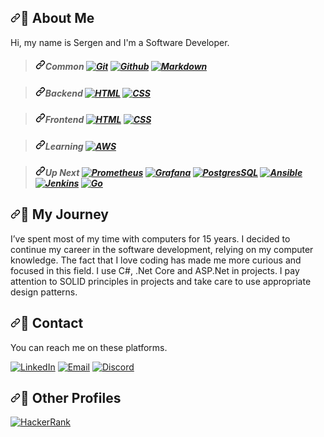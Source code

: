 <article class="markdown-body entry-content container-lg f5" itemprop="text"><h2 dir="auto"><a id="user-content-necktie-about-me" class="anchor" aria-hidden="true" href="#necktie-about-me"><svg class="octicon octicon-link" viewBox="0 0 16 16" version="1.1" width="16" height="16" aria-hidden="true"><path fill-rule="evenodd" d="M7.775 3.275a.75.75 0 001.06 1.06l1.25-1.25a2 2 0 112.83 2.83l-2.5 2.5a2 2 0 01-2.83 0 .75.75 0 00-1.06 1.06 3.5 3.5 0 004.95 0l2.5-2.5a3.5 3.5 0 00-4.95-4.95l-1.25 1.25zm-4.69 9.64a2 2 0 010-2.83l2.5-2.5a2 2 0 012.83 0 .75.75 0 001.06-1.06 3.5 3.5 0 00-4.95 0l-2.5 2.5a3.5 3.5 0 004.95 4.95l1.25-1.25a.75.75 0 00-1.06-1.06l-1.25 1.25a2 2 0 01-2.83 0z"></path></svg></a><g-emoji class="g-emoji" alias="necktie" fallback-src="https://github.githubassets.com/images/icons/emoji/unicode/1f454.png">👔</g-emoji> About Me</h2>
<p dir="auto">Hi, my name is Sergen and I'm a Software Developer.</p>
<blockquote>
<h5 dir="auto"><a id="user-content-common-------" class="anchor" aria-hidden="true" href="#common-------"><svg class="octicon octicon-link" viewBox="0 0 16 16" version="1.1" width="16" height="16" aria-hidden="true"><path fill-rule="evenodd" d="M7.775 3.275a.75.75 0 001.06 1.06l1.25-1.25a2 2 0 112.83 2.83l-2.5 2.5a2 2 0 01-2.83 0 .75.75 0 00-1.06 1.06 3.5 3.5 0 004.95 0l2.5-2.5a3.5 3.5 0 00-4.95-4.95l-1.25 1.25zm-4.69 9.64a2 2 0 010-2.83l2.5-2.5a2 2 0 012.83 0 .75.75 0 001.06-1.06 3.5 3.5 0 00-4.95 0l-2.5 2.5a3.5 3.5 0 004.95 4.95l1.25-1.25a.75.75 0 00-1.06-1.06l-1.25 1.25a2 2 0 01-2.83 0z"></path></svg></a><em>Common</em>   <a target="_blank" rel="noopener noreferrer nofollow" href="https://camo.githubusercontent.com/247482f492e6ae85ac3ff395730acfdf85d3b98198096e772da9fb315de1f484/68747470733a2f2f696d672e736869656c64732e696f2f62616467652f4769742d4630353033323f7374796c653d666c6174266c6f676f3d676974266c6f676f436f6c6f723d7768697465"><img src="https://camo.githubusercontent.com/247482f492e6ae85ac3ff395730acfdf85d3b98198096e772da9fb315de1f484/68747470733a2f2f696d672e736869656c64732e696f2f62616467652f4769742d4630353033323f7374796c653d666c6174266c6f676f3d676974266c6f676f436f6c6f723d7768697465" alt="Git" data-canonical-src="https://img.shields.io/badge/Git-F05032?style=flat&amp;logo=git&amp;logoColor=white" style="max-width: 100%;"></a> <a target="_blank" rel="noopener noreferrer nofollow" href="https://camo.githubusercontent.com/75ab2da0e903c48b5959fed1165bfef4947a3c3d3978ddd9afbb255ceaa6b0f6/68747470733a2f2f696d672e736869656c64732e696f2f62616467652f4769746875622d3138313731373f7374796c653d666c6174266c6f676f3d676974687562"><img src="https://camo.githubusercontent.com/75ab2da0e903c48b5959fed1165bfef4947a3c3d3978ddd9afbb255ceaa6b0f6/68747470733a2f2f696d672e736869656c64732e696f2f62616467652f4769746875622d3138313731373f7374796c653d666c6174266c6f676f3d676974687562" alt="Github" data-canonical-src="https://img.shields.io/badge/Github-181717?style=flat&amp;logo=github" style="max-width: 100%;"></a> <a target="_blank" rel="noopener noreferrer nofollow" href="https://camo.githubusercontent.com/2beb49db9f462f45a58ede0b1f784d41098cae7444ea3f60f21872d4672cbc3a/68747470733a2f2f696d672e736869656c64732e696f2f62616467652f4d61726b646f776e2d3030303030303f7374796c653d666c6174266c6f676f3d6d61726b646f776e"><img src="https://camo.githubusercontent.com/2beb49db9f462f45a58ede0b1f784d41098cae7444ea3f60f21872d4672cbc3a/68747470733a2f2f696d672e736869656c64732e696f2f62616467652f4d61726b646f776e2d3030303030303f7374796c653d666c6174266c6f676f3d6d61726b646f776e" alt="Markdown" data-canonical-src="https://img.shields.io/badge/Markdown-000000?style=flat&amp;logo=markdown" style="max-width: 100%;"></a></h5>
</blockquote>
<blockquote>
<h5 dir="auto"><a id="user-content-backend-----" class="anchor" aria-hidden="true" href="#backend-----"><svg class="octicon octicon-link" viewBox="0 0 16 16" version="1.1" width="16" height="16" aria-hidden="true"><path fill-rule="evenodd" d="M7.775 3.275a.75.75 0 001.06 1.06l1.25-1.25a2 2 0 112.83 2.83l-2.5 2.5a2 2 0 01-2.83 0 .75.75 0 00-1.06 1.06 3.5 3.5 0 004.95 0l2.5-2.5a3.5 3.5 0 00-4.95-4.95l-1.25 1.25zm-4.69 9.64a2 2 0 010-2.83l2.5-2.5a2 2 0 012.83 0 .75.75 0 001.06-1.06 3.5 3.5 0 00-4.95 0l-2.5 2.5a3.5 3.5 0 004.95 4.95l1.25-1.25a.75.75 0 00-1.06-1.06l-1.25 1.25a2 2 0 01-2.83 0z"></path></svg></a><em>Backend</em>   <a target="_blank" rel="noopener noreferrer nofollow" href="https://camo.githubusercontent.com/1552d2596cea2d6a701b5df74c7fecfd7e3af38daf3de396c40dee419139a266/68747470733a2f2f696d672e736869656c64732e696f2f62616467652f48544d4c352d4533344632363f7374796c653d666c6174266c6f676f3d68746d6c35266c6f676f436f6c6f723d7768697465"><img src="https://camo.githubusercontent.com/1552d2596cea2d6a701b5df74c7fecfd7e3af38daf3de396c40dee419139a266/68747470733a2f2f696d672e736869656c64732e696f2f62616467652f48544d4c352d4533344632363f7374796c653d666c6174266c6f676f3d68746d6c35266c6f676f436f6c6f723d7768697465" alt="HTML" data-canonical-src="https://img.shields.io/badge/HTML5-E34F26?style=flat&amp;logo=html5&amp;logoColor=white" style="max-width: 100%;"></a> <a target="_blank" rel="noopener noreferrer nofollow" href="https://camo.githubusercontent.com/2fb8fe1b5d748ccd09892b1fe97284b7ea885adcf30ae0f1648fa22eaec029e4/68747470733a2f2f696d672e736869656c64732e696f2f62616467652f435353332d3135373242363f7374796c653d666c6174266c6f676f3d63737333"><img src="https://camo.githubusercontent.com/2fb8fe1b5d748ccd09892b1fe97284b7ea885adcf30ae0f1648fa22eaec029e4/68747470733a2f2f696d672e736869656c64732e696f2f62616467652f435353332d3135373242363f7374796c653d666c6174266c6f676f3d63737333" alt="CSS" data-canonical-src="https://img.shields.io/badge/CSS3-1572B6?style=flat&amp;logo=css3" style="max-width: 100%;"></a> <a target="_blank" rel="noopener noreferrer nofollow" </a></h5>
</blockquote>
<blockquote>
<h5 dir="auto"><a id="user-content-frontend-----" class="anchor" aria-hidden="true" href="#frontend-----"><svg class="octicon octicon-link" viewBox="0 0 16 16" version="1.1" width="16" height="16" aria-hidden="true"><path fill-rule="evenodd" d="M7.775 3.275a.75.75 0 001.06 1.06l1.25-1.25a2 2 0 112.83 2.83l-2.5 2.5a2 2 0 01-2.83 0 .75.75 0 00-1.06 1.06 3.5 3.5 0 004.95 0l2.5-2.5a3.5 3.5 0 00-4.95-4.95l-1.25 1.25zm-4.69 9.64a2 2 0 010-2.83l2.5-2.5a2 2 0 012.83 0 .75.75 0 001.06-1.06 3.5 3.5 0 00-4.95 0l-2.5 2.5a3.5 3.5 0 004.95 4.95l1.25-1.25a.75.75 0 00-1.06-1.06l-1.25 1.25a2 2 0 01-2.83 0z"></path></svg></a><em>Frontend</em>   <a target="_blank" rel="noopener noreferrer nofollow" href="https://camo.githubusercontent.com/1552d2596cea2d6a701b5df74c7fecfd7e3af38daf3de396c40dee419139a266/68747470733a2f2f696d672e736869656c64732e696f2f62616467652f48544d4c352d4533344632363f7374796c653d666c6174266c6f676f3d68746d6c35266c6f676f436f6c6f723d7768697465"><img src="https://camo.githubusercontent.com/1552d2596cea2d6a701b5df74c7fecfd7e3af38daf3de396c40dee419139a266/68747470733a2f2f696d672e736869656c64732e696f2f62616467652f48544d4c352d4533344632363f7374796c653d666c6174266c6f676f3d68746d6c35266c6f676f436f6c6f723d7768697465" alt="HTML" data-canonical-src="https://img.shields.io/badge/HTML5-E34F26?style=flat&amp;logo=html5&amp;logoColor=white" style="max-width: 100%;"></a> <a target="_blank" rel="noopener noreferrer nofollow" href="https://camo.githubusercontent.com/2fb8fe1b5d748ccd09892b1fe97284b7ea885adcf30ae0f1648fa22eaec029e4/68747470733a2f2f696d672e736869656c64732e696f2f62616467652f435353332d3135373242363f7374796c653d666c6174266c6f676f3d63737333"><img src="https://camo.githubusercontent.com/2fb8fe1b5d748ccd09892b1fe97284b7ea885adcf30ae0f1648fa22eaec029e4/68747470733a2f2f696d672e736869656c64732e696f2f62616467652f435353332d3135373242363f7374796c653d666c6174266c6f676f3d63737333" alt="CSS" data-canonical-src="https://img.shields.io/badge/CSS3-1572B6?style=flat&amp;logo=css3" style="max-width: 100%;"></a> <a target="_blank" rel="noopener noreferrer nofollow" </a></h5>
</blockquote>

<blockquote>
<h5 dir="auto"><a id="user-content-learning----" class="anchor" aria-hidden="true" href="#learning----"><svg class="octicon octicon-link" viewBox="0 0 16 16" version="1.1" width="16" height="16" aria-hidden="true"><path fill-rule="evenodd" d="M7.775 3.275a.75.75 0 001.06 1.06l1.25-1.25a2 2 0 112.83 2.83l-2.5 2.5a2 2 0 01-2.83 0 .75.75 0 00-1.06 1.06 3.5 3.5 0 004.95 0l2.5-2.5a3.5 3.5 0 00-4.95-4.95l-1.25 1.25zm-4.69 9.64a2 2 0 010-2.83l2.5-2.5a2 2 0 012.83 0 .75.75 0 001.06-1.06 3.5 3.5 0 00-4.95 0l-2.5 2.5a3.5 3.5 0 004.95 4.95l1.25-1.25a.75.75 0 00-1.06-1.06l-1.25 1.25a2 2 0 01-2.83 0z"></path></svg></a><em>Learning</em>   <a target="_blank" rel="noopener noreferrer nofollow"
href="https://camo.githubusercontent.com/8dfb01f094ee697f29f3c619a61ab86b5e5426ea13d1ee7fcbdaa0fb1c65a027/68747470733a2f2f696d672e736869656c64732e696f2f62616467652f4157532d4646393930303f7374796c653d666c6174266c6f676f3d616d617a6f6e617773266c6f676f436f6c6f723d626c61636b"><img src="https://camo.githubusercontent.com/8dfb01f094ee697f29f3c619a61ab86b5e5426ea13d1ee7fcbdaa0fb1c65a027/68747470733a2f2f696d672e736869656c64732e696f2f62616467652f4157532d4646393930303f7374796c653d666c6174266c6f676f3d616d617a6f6e617773266c6f676f436f6c6f723d626c61636b" alt="AWS" data-canonical-src="https://img.shields.io/badge/AWS-FF9900?style=flat&amp;logo=amazonaws&amp;logoColor=black" style="max-width: 100%;"></a> <a target="_blank" rel="noopener noreferrer nofollow"
</a></h5>
</blockquote>
<blockquote>
<h5 dir="auto"><a id="user-content-up-next-------" class="anchor" aria-hidden="true" href="#up-next-------"><svg class="octicon octicon-link" viewBox="0 0 16 16" version="1.1" width="16" height="16" aria-hidden="true"><path fill-rule="evenodd" d="M7.775 3.275a.75.75 0 001.06 1.06l1.25-1.25a2 2 0 112.83 2.83l-2.5 2.5a2 2 0 01-2.83 0 .75.75 0 00-1.06 1.06 3.5 3.5 0 004.95 0l2.5-2.5a3.5 3.5 0 00-4.95-4.95l-1.25 1.25zm-4.69 9.64a2 2 0 010-2.83l2.5-2.5a2 2 0 012.83 0 .75.75 0 001.06-1.06 3.5 3.5 0 00-4.95 0l-2.5 2.5a3.5 3.5 0 004.95 4.95l1.25-1.25a.75.75 0 00-1.06-1.06l-1.25 1.25a2 2 0 01-2.83 0z"></path></svg></a><em>Up Next</em>    <a target="_blank" rel="noopener noreferrer nofollow" href="https://camo.githubusercontent.com/eeb10bad862ef1d6b5028a078b1a845afa3557d9499ae9f2a95e11ccba409a32/68747470733a2f2f696d672e736869656c64732e696f2f62616467652f50726f6d6574686575732d3230323332413f7374796c653d666c6174266c6f676f3d70726f6d657468657573"><img src="https://camo.githubusercontent.com/eeb10bad862ef1d6b5028a078b1a845afa3557d9499ae9f2a95e11ccba409a32/68747470733a2f2f696d672e736869656c64732e696f2f62616467652f50726f6d6574686575732d3230323332413f7374796c653d666c6174266c6f676f3d70726f6d657468657573" alt="Prometheus" data-canonical-src="https://img.shields.io/badge/Prometheus-20232A?style=flat&amp;logo=prometheus" style="max-width: 100%;"></a> <a target="_blank" rel="noopener noreferrer nofollow" href="https://camo.githubusercontent.com/454d60199f92baae415dfc4d3773f5b34183c73d9cc58d42ceadd1a80aa62518/68747470733a2f2f696d672e736869656c64732e696f2f62616467652f47726166616e612d4632463446393f7374796c653d666c6174266c6f676f3d67726166616e61266c6f676f436f6c6f723d463436383030"><img src="https://camo.githubusercontent.com/454d60199f92baae415dfc4d3773f5b34183c73d9cc58d42ceadd1a80aa62518/68747470733a2f2f696d672e736869656c64732e696f2f62616467652f47726166616e612d4632463446393f7374796c653d666c6174266c6f676f3d67726166616e61266c6f676f436f6c6f723d463436383030" alt="Grafana" data-canonical-src="https://img.shields.io/badge/Grafana-F2F4F9?style=flat&amp;logo=grafana&amp;logoColor=F46800" style="max-width: 100%;"></a> <a target="_blank" rel="noopener noreferrer nofollow" href="https://camo.githubusercontent.com/e9dd3891765ae1e18fceb6f0575f3750c1da4e2273dff3415e70f4d43364beb6/68747470733a2f2f696d672e736869656c64732e696f2f62616467652f506f737467726553514c2d3431363945313f7374796c653d666c6174266c6f676f3d706f737467726573716c266c6f676f436f6c6f723d7768697465"><img src="https://camo.githubusercontent.com/e9dd3891765ae1e18fceb6f0575f3750c1da4e2273dff3415e70f4d43364beb6/68747470733a2f2f696d672e736869656c64732e696f2f62616467652f506f737467726553514c2d3431363945313f7374796c653d666c6174266c6f676f3d706f737467726573716c266c6f676f436f6c6f723d7768697465" alt="PostgresSQL" data-canonical-src="https://img.shields.io/badge/PostgreSQL-4169E1?style=flat&amp;logo=postgresql&amp;logoColor=white" style="max-width: 100%;"></a> <a target="_blank" rel="noopener noreferrer nofollow" href="https://camo.githubusercontent.com/bfd8be01e4f79eca57db3a4e63afa59c078e67b07f06b8baea1a330cb45a2701/68747470733a2f2f696d672e736869656c64732e696f2f62616467652f416e7369626c652d3030303030303f7374796c653d666c6174266c6f676f3d616e7369626c65"><img src="https://camo.githubusercontent.com/bfd8be01e4f79eca57db3a4e63afa59c078e67b07f06b8baea1a330cb45a2701/68747470733a2f2f696d672e736869656c64732e696f2f62616467652f416e7369626c652d3030303030303f7374796c653d666c6174266c6f676f3d616e7369626c65" alt="Ansible" data-canonical-src="https://img.shields.io/badge/Ansible-000000?style=flat&amp;logo=ansible" style="max-width: 100%;"></a> <a target="_blank" rel="noopener noreferrer nofollow" href="https://camo.githubusercontent.com/682dd382d32a7888b13a02f3bc2a7156ae9607d94881c4969e3c787cdfef377d/68747470733a2f2f696d672e736869656c64732e696f2f62616467652f4a656e6b696e732d4432343933393f7374796c653d666c6174266c6f676f3d6a656e6b696e73266c6f676f436f6c6f723d7768697465"><img src="https://camo.githubusercontent.com/682dd382d32a7888b13a02f3bc2a7156ae9607d94881c4969e3c787cdfef377d/68747470733a2f2f696d672e736869656c64732e696f2f62616467652f4a656e6b696e732d4432343933393f7374796c653d666c6174266c6f676f3d6a656e6b696e73266c6f676f436f6c6f723d7768697465" alt="Jenkins" data-canonical-src="https://img.shields.io/badge/Jenkins-D24939?style=flat&amp;logo=jenkins&amp;logoColor=white" style="max-width: 100%;"></a> <a target="_blank" rel="noopener noreferrer nofollow" href="https://camo.githubusercontent.com/9df79c8f906ec589540d1b3c6f6f15f23bdc5f386c8c9d081855023a50a50b41/68747470733a2f2f696d672e736869656c64732e696f2f62616467652f476f2d3030414444383f7374796c653d666c6174266c6f676f3d676f266c6f676f436f6c6f723d7768697465"><img src="https://camo.githubusercontent.com/9df79c8f906ec589540d1b3c6f6f15f23bdc5f386c8c9d081855023a50a50b41/68747470733a2f2f696d672e736869656c64732e696f2f62616467652f476f2d3030414444383f7374796c653d666c6174266c6f676f3d676f266c6f676f436f6c6f723d7768697465" alt="Go" data-canonical-src="https://img.shields.io/badge/Go-00ADD8?style=flat&amp;logo=go&amp;logoColor=white" style="max-width: 100%;"></a></h5>
</blockquote>
<h2 dir="auto"><a id="user-content-bicyclist-my-journey" class="anchor" aria-hidden="true" href="#bicyclist-my-journey"><svg class="octicon octicon-link" viewBox="0 0 16 16" version="1.1" width="16" height="16" aria-hidden="true"><path fill-rule="evenodd" d="M7.775 3.275a.75.75 0 001.06 1.06l1.25-1.25a2 2 0 112.83 2.83l-2.5 2.5a2 2 0 01-2.83 0 .75.75 0 00-1.06 1.06 3.5 3.5 0 004.95 0l2.5-2.5a3.5 3.5 0 00-4.95-4.95l-1.25 1.25zm-4.69 9.64a2 2 0 010-2.83l2.5-2.5a2 2 0 012.83 0 .75.75 0 001.06-1.06 3.5 3.5 0 00-4.95 0l-2.5 2.5a3.5 3.5 0 004.95 4.95l1.25-1.25a.75.75 0 00-1.06-1.06l-1.25 1.25a2 2 0 01-2.83 0z"></path></svg></a><g-emoji class="g-emoji" alias="bicyclist" fallback-src="https://github.githubassets.com/images/icons/emoji/unicode/1f6b4.png">🚴</g-emoji> My Journey</h2>
<p dir="auto">I’ve spent most of my time with computers for 15 years. I decided to continue my career in the software development, relying on my computer knowledge. The fact that I love coding has made me more curious and focused in this field. I use C#, .Net Core and ASP.Net in projects. I pay attention to SOLID principles in projects and take care to use appropriate design patterns.</p>
<h2 dir="auto"><a id="user-content-email-contact" class="anchor" aria-hidden="true" href="#email-contact"><svg class="octicon octicon-link" viewBox="0 0 16 16" version="1.1" width="16" height="16" aria-hidden="true"><path fill-rule="evenodd" d="M7.775 3.275a.75.75 0 001.06 1.06l1.25-1.25a2 2 0 112.83 2.83l-2.5 2.5a2 2 0 01-2.83 0 .75.75 0 00-1.06 1.06 3.5 3.5 0 004.95 0l2.5-2.5a3.5 3.5 0 00-4.95-4.95l-1.25 1.25zm-4.69 9.64a2 2 0 010-2.83l2.5-2.5a2 2 0 012.83 0 .75.75 0 001.06-1.06 3.5 3.5 0 00-4.95 0l-2.5 2.5a3.5 3.5 0 004.95 4.95l1.25-1.25a.75.75 0 00-1.06-1.06l-1.25 1.25a2 2 0 01-2.83 0z"></path></svg></a><g-emoji class="g-emoji" alias="email" fallback-src="https://github.githubassets.com/images/icons/emoji/unicode/1f4e7.png">📧</g-emoji> Contact</h2>
<p dir="auto">You can reach me on these platforms.</p>
<p dir="auto"><a href="https://www.linkedin.com/in/sergencetn" rel="nofollow"><img src="https://camo.githubusercontent.com/80baf4af6107d661cf288babe302ac4855ca88e5b9d56458772d30ff1065d9d7/68747470733a2f2f696d672e736869656c64732e696f2f62616467652f4c696e6b6564496e2d3041363643323f7374796c653d666c6174266c6f676f3d6c696e6b6564696e" alt="LinkedIn" data-canonical-src="https://img.shields.io/badge/LinkedIn-0A66C2?style=flat&amp;logo=linkedin" style="max-width: 100%;"></a> <a href="mailto:sergencetn@gmail.com" title="Send me an email!"><img src="https://camo.githubusercontent.com/60986b7b504e894cb7d18ac311f10807e2ef445388f0a610d2be8d93dbc068e6/68747470733a2f2f696d672e736869656c64732e696f2f62616467652f476d61696c2d4541343333353f7374796c653d666c6174266c6f676f3d676d61696c266c6f676f436f6c6f723d7768697465" alt="Email" data-canonical-src="https://img.shields.io/badge/Gmail-EA4335?style=flat&amp;logo=gmail&amp;logoColor=white" style="max-width: 100%;"></a> <a href="https://discordapp.com/users/433766512583639040" title="Contact me on Discord!" rel="nofollow"><img src="https://camo.githubusercontent.com/02045e4ba2e1a6f11461867bdd867b9a780a7bf6c4f43198b01ef92e31295d59/68747470733a2f2f696d672e736869656c64732e696f2f62616467652f446973636f72642d3538363546323f7374796c653d666c6174266c6f676f3d646973636f7264266c6f676f436f6c6f723d7768697465" alt="Discord" data-canonical-src="https://img.shields.io/badge/Discord-5865F2?style=flat&amp;logo=discord&amp;logoColor=white" style="max-width: 100%;"></a></p>
<h2 dir="auto"><a id="user-content-pushpin-other-profiles" class="anchor" aria-hidden="true" href="#pushpin-other-profiles"><svg class="octicon octicon-link" viewBox="0 0 16 16" version="1.1" width="16" height="16" aria-hidden="true"><path fill-rule="evenodd" d="M7.775 3.275a.75.75 0 001.06 1.06l1.25-1.25a2 2 0 112.83 2.83l-2.5 2.5a2 2 0 01-2.83 0 .75.75 0 00-1.06 1.06 3.5 3.5 0 004.95 0l2.5-2.5a3.5 3.5 0 00-4.95-4.95l-1.25 1.25zm-4.69 9.64a2 2 0 010-2.83l2.5-2.5a2 2 0 012.83 0 .75.75 0 001.06-1.06 3.5 3.5 0 00-4.95 0l-2.5 2.5a3.5 3.5 0 004.95 4.95l1.25-1.25a.75.75 0 00-1.06-1.06l-1.25 1.25a2 2 0 01-2.83 0z"></path></svg></a><g-emoji class="g-emoji" alias="pushpin" fallback-src="https://github.githubassets.com/images/icons/emoji/unicode/1f4cc.png">📌</g-emoji> Other Profiles</h2>
<a href="https://www.hackerrank.com/sergencetn" rel="nofollow"><img src="https://camo.githubusercontent.com/b45e353d899a3032dbb832dcda836957c7baac16e5b2d7db167e6d163a817220/68747470733a2f2f696d672e736869656c64732e696f2f62616467652f4861636b657252616e6b2d3030454136343f7374796c653d666c6174266c6f676f3d6861636b657272616e6b266c6f676f436f6c6f723d7768697465" alt="HackerRank" data-canonical-src="https://img.shields.io/badge/HackerRank-00EA64?style=flat&amp;logo=hackerrank&amp;logoColor=white" style="max-width: 100%;"></a></p>
